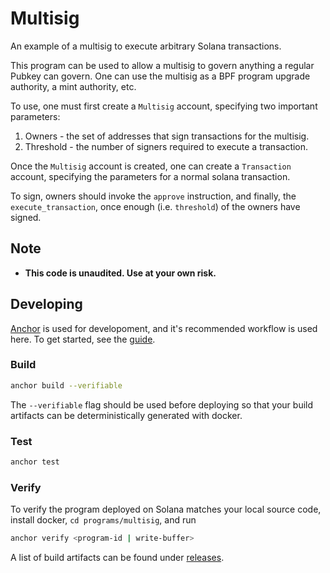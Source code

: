 # Multisig

An example of a multisig to execute arbitrary Solana transactions.

This program can be used to allow a multisig to govern anything a regular
Pubkey can govern. One can use the multisig as a BPF program upgrade
authority, a mint authority, etc.

To use, one must first create a `Multisig` account, specifying two important
parameters:

1. Owners - the set of addresses that sign transactions for the multisig.
2. Threshold - the number of signers required to execute a transaction.

Once the `Multisig` account is created, one can create a `Transaction`
account, specifying the parameters for a normal solana transaction.

To sign, owners should invoke the `approve` instruction, and finally,
the `execute_transaction`, once enough (i.e. `threshold`) of the owners have
signed.

## Note

* **This code is unaudited. Use at your own risk.**

## Developing

[Anchor](https://github.com/project-serum/anchor) is used for developoment, and it's
recommended workflow is used here. To get started, see the [guide](https://project-serum.github.io/anchor/getting-started/introduction.html).

### Build

```bash
anchor build --verifiable
```

The `--verifiable` flag should be used before deploying so that your build artifacts
can be deterministically generated with docker.

### Test

```bash
anchor test
```

### Verify

To verify the program deployed on Solana matches your local source code, install
docker, `cd programs/multisig`, and run

```bash
anchor verify <program-id | write-buffer>
```

A list of build artifacts can be found under [releases](https://github.com/project-serum/multisig/releases).
